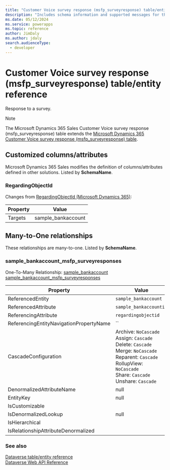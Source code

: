 ```yaml
---
title: "Customer Voice survey response (msfp_surveyresponse) table/entity reference (Microsoft Dynamics 365 Sales) | Microsoft Docs"
description: "Includes schema information and supported messages for the Customer Voice survey response (msfp_surveyresponse) table/entity with Microsoft Dynamics 365 Sales."
ms.date: 05/12/2024
ms.service: powerapps
ms.topic: reference
author: JimDaly
ms.author: jdaly
search.audienceType: 
  - developer
---
```


# Customer Voice survey response (msfp_surveyresponse) table/entity reference

Response to a survey.

> [!NOTE]
> The Microsoft Dynamics 365 Sales Customer Voice survey response (msfp_surveyresponse) table extends the [Microsoft Dynamics 365 Customer Voice survey response (msfp_surveyresponse) table](/dynamics365/developer/reference/dataverse/entities/msfp_surveyresponse).



## Customized columns/attributes

Microsoft Dynamics 365 Sales
modifies the definition of columns/attributes defined in other solutions. Listed by **SchemaName**.

### <a name="BKMK_RegardingObjectId"></a> RegardingObjectId

Changes from [RegardingObjectId (Microsoft Dynamics 365)](/dynamics365/developer/reference/dataverse/entities/msfp_surveyresponse#BKMK_RegardingObjectId):

|Property|Value|
|---|---|
|Targets|sample_bankaccount|


## Many-to-One relationships

These relationships are many-to-one. Listed by **SchemaName**.

### <a name="BKMK_sample_bankaccount_msfp_surveyresponses"></a> sample_bankaccount_msfp_surveyresponses

One-To-Many Relationship: [sample_bankaccount sample_bankaccount_msfp_surveyresponses](sample_bankaccount.md#BKMK_sample_bankaccount_msfp_surveyresponses)

|Property|Value|
|--------|-----|
|ReferencedEntity|`sample_bankaccount`|
|ReferencedAttribute|`sample_bankaccountid`|
|ReferencingAttribute|`regardingobjectid`|
|ReferencingEntityNavigationPropertyName|``|
|CascadeConfiguration|Archive: `NoCascade`<br />Assign: `Cascade`<br />Delete: `Cascade`<br />Merge: `NoCascade`<br />Reparent: `Cascade`<br />RollupView: `NoCascade`<br />Share: `Cascade`<br />Unshare: `Cascade`|
|DenormalizedAttributeName|null|
|EntityKey|null|
|IsCustomizable||
|IsDenormalizedLookup|null|
|IsHierarchical||
|IsRelationshipAttributeDenormalized||



### See also

[Dataverse table/entity reference](../about-entity-reference.md)  
[Dataverse Web API Reference](/power-apps/developer/data-platform/webapi/reference/about)   

